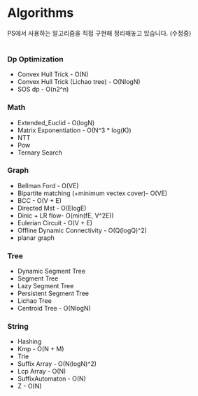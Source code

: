 # Algorithms
PS에서 사용하는 알고리즘을 직접 구현해 정리해놓고 있습니다. (수정중)
<br>
<br>
### Dp Optimization
* Convex Hull Trick - O(N)
* Convex Hull Trick (Lichao tree) - O(NlogN)
* SOS dp - O(n2^n)
### Math  
* Extended_Euclid - O(logN)
* Matrix Exponentiation - O(N^3 * log(K))
* NTT
* Pow
* Ternary Search
### Graph  
* Bellman Ford - O(VE)
* Bipartite matching (+minimum vectex cover)- O(VE)
* BCC - O(V + E)
* Directed Mst - O(ElogE)
* Dinic + LR flow- O(min(fE, V^2E))
* Eulerian Circuit - O(V + E)
* Offline Dynamic Connectivity - O(Q(logQ)^2)
* planar graph
### Tree  
* Dynamic Segment Tree
* Segment Tree
* Lazy Segment Tree
* Persistent Segment Tree
* Lichao Tree
* Centroid Tree - O(NlogN)
### String
* Hashing
* Kmp - O(N + M)
* Trie
* Suffix Array - O(N(logN)^2)
* Lcp Array - O(N)
* SuffixAutomaton - O(N)
* Z - O(N)
